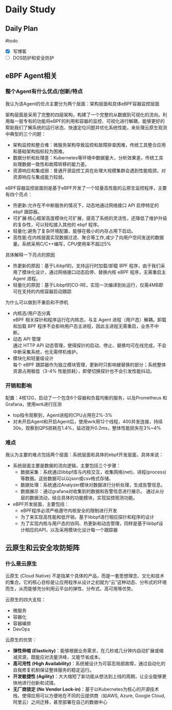 # Daily Study
## Daily Plan
#todo
- [x] 写博客
- [ ] DOS防护和安全防护
## eBPF Agent相关
### 整个Agent有什么优点/创新/特点
我认为该Agent的优点主要分为两个层面：架构层面和具体eBPF容器监控层面

架构层面是采用了完整的四层架构，构建了一个完整的从数据到可视化的流向。利用每一层专有的功能将eBPF的利用和容器的监控、可视化进行解耦，能够更好的帮助我们了解系统的运行状态、快速定位问题并优化系统性能，来处理云原生观测中典型的三个问题：
- 架构监控和整合难：微服务架构导致监控和故障排查困难，传统工具整合应用和基础架构指标较为困难。
-  数据分析和处理差：Kubernetes等环境中数据量大，分析效果差，传统工具处理数据一致性和故障转移的能力差。
- 资源响应和集成弱：普通开源监控工具在处理大规模集群会遇到性能瓶颈，对资源响应与集成能力较弱。

eBPF容器监控层面则是基于eBPF开发了一个轻量高性能的云原生监控程序，主要有四个亮点：
- 热更新:允许在不中断服务的情况下，动态地通过网络接口 API 启停特定的 ebpf 跟踪器。
- 可扩展:核心框架高度模块化可扩展，提高了系统的灵活性，还降低了维护升级的复杂性，可以轻松接入其他的 ebpf 程序。
- 轻量化:避免了复杂环境配置，能够在极小的内存占用下启动。
- 高性能:在内核层面实现数据过滤、聚合等工作,减少了向用户空间发送的数据量。系统采用C/C++编写，CPU使用率不超过5%

具体解释一下亮点的原因
- 热更新的原因：基于Libbpf的，支持运行时加载/卸载 BPF 程序，由于我们采用了模块化设计，通过网络接口动态启停、替换内核 eBPF 程序，无需重启主 Agent 进程。
- 轻量化的原因：基于Libbpf的CO-RE，实现一次编译到处运行，仅需4MB即可在支持的内核容器启动跟踪

为什么可以做到不重启和不停机
- 内核态/用户态分离  
    eBPF 相关探针和程序运行在内核态，与主 Agent 进程（用户态）解耦。卸载和加载 BPF 程序不会影响用户态主进程，因此主进程无需重启，业务不中断。
- 动态 API 管理  
    通过 HTTP API 动态管理，使得探针的启动、停止、替换均可在线完成，不会中断采集系统，也无需停机维护。
- 模块化和轻量级设计  
    每个 eBPF 跟踪器作为独立模块管理，更新时只影响被替换的部分；系统整体资源占用极低（3-4% 性能损耗），即使切换探针也不会引发性能抖动。

### 开销和影响
配置：4核12G，启动了一个包含6个容器和负载均衡的服务，以及Prometheus 和 Grafana，使用wrk进行压测
- top指令观察到，Agent进程的CPU占用在2%-3%
- 对未开启Agent和开启Agent后，使用wrk用12个线程，400并发连接，持续30s，观察到QPS损耗在1.4%，延迟提升0.2ms，整体性能损失在3%~4%

### 难点
我认为主要的难点包括两个层面：系统层面和具体的ebpf开发层面，具体来说：
- 系统层面主要是数据的流向逻辑，主要包括三个步骤：
	- 数据采集：系统通过libbpf库与内核交互，收集网络(net)、进程(process)等数据。这些数据可以以json或csv格式存储。
	- 数据处理：系统通过Analyzer模块对数据进行分析处理，生成告警信息。
	- 数据展示：通过grafana对收集到的数据和告警信息进行展示。 通过从分层的数据流动，结合具体的功能模块，实现监控观测功能。
- eBPF开发层面，主要包括：
	- eBPF程序必须严格遵守内核安全的限制进行开发
	- 为了来实现高性能和低开销，基于libbpf进行相应探针和程序的设计
	- 为了实现内核与用户态的协同、热更新和动态管理，同样是基于libbpf设计相应的API，以及采用模块化设计每一个跟踪器

## 云原生和云安全攻防矩阵
### 什么是云原生
云原生 (Cloud Native) 不是指某个具体的产品，而是一套思想理念、文化和技术的集合。它的核心目标是让应用程序从设计之初就为“云”这种动态、分布式的环境而生，从而能够充分利用云平台的弹性、分布式、高可用等优势。

云原生的四大支柱：
- 微服务
- 容器化
- 容器编排
- DevOps

云原生的优势：
- **弹性伸缩 (Elasticity)**：能够根据业务需求，在几秒或几分钟内自动扩展或缩减资源，既能应对流量洪峰，又能节省成本。
- **高可用性 (High Availability)**：系统被设计为可容忍局部故障，通过自动化的自我修复机制保证整体服务的稳定运行。
- **开发敏捷性 (Agility)**：大大缩短了新功能从想法到上线的周期，让企业能够更快地进行创新和试错。
- **无厂商锁定 (No Vendor Lock-in)**：基于以Kubernetes为核心的开源技术栈，使得应用可以方便地在不同的云提供商（如AWS, Azure, Google Cloud, 阿里云）之间迁移，甚至部署在自己的数据中心